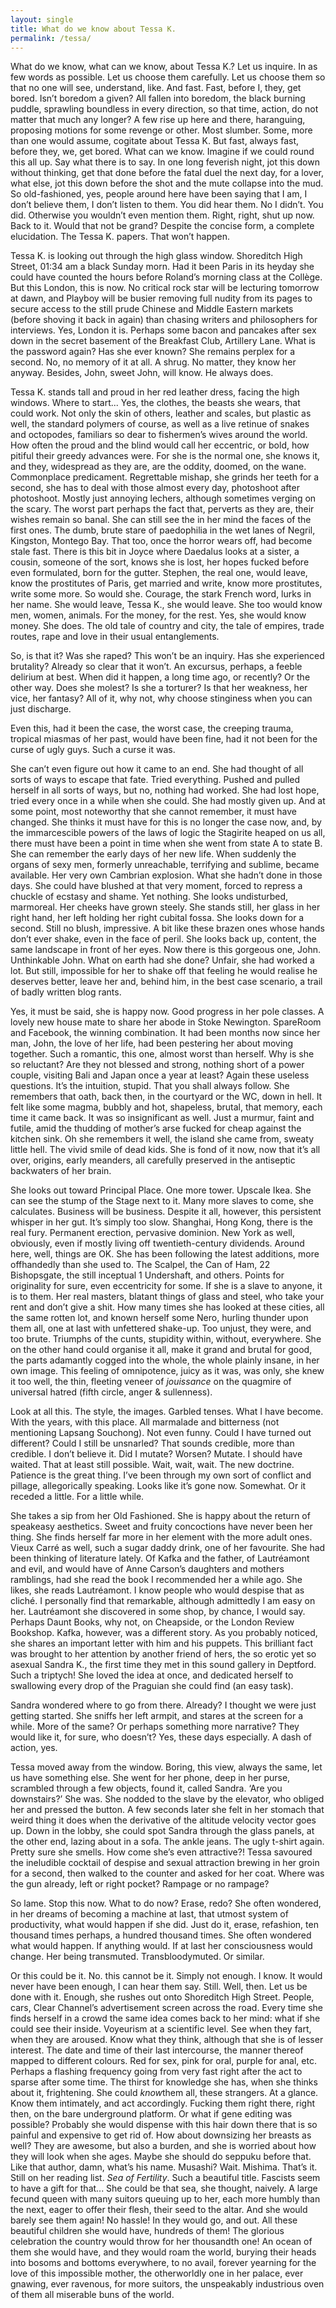 ```yaml
---
layout: single
title: What do we know about Tessa K.
permalink: /tessa/
---
```


What do we know, what can we know, about Tessa K.? Let us inquire. In as few words as possible. Let us choose them carefully. Let us choose them so that no one will see, understand, like. And fast. Fast, before I, they, get bored. Isn’t boredom a given? All fallen into boredom, the black burning puddle, sprawling boundless in every direction, so that time, action, do not matter that much any longer? A few rise up here and there, haranguing, proposing motions for some revenge or other. Most slumber. Some, more than one would assume, cogitate about Tessa K. But fast, always fast, before they, we, get bored. What can we know. Imagine if we could round this all up. Say what there is to say. In one long feverish night, jot this down without thinking, get that done before the fatal duel the next day, for a lover, what else, jot this down before the shot and the mute collapse into the mud. So old-fashioned, yes, people around here have been saying that I am, I don’t believe them, I don’t listen to them. You did hear them. No I didn’t. You did. Otherwise you wouldn’t even mention them. Right, right, shut up now. Back to it. Would that not be grand? Despite the concise form, a complete elucidation. The Tessa K. papers. That won’t happen.  

Tessa K. is looking out through the high glass window. Shoreditch High Street, 01:34 am a black Sunday morn. Had it been Paris in its heyday she could have counted the hours before Roland’s morning class at the Collège. But this London, this is now. No critical rock star will be lecturing tomorrow at dawn, and Playboy will be busier removing full nudity from its pages to secure access to the still prude Chinese and Middle Eastern markets (before shoving it back in again) than chasing writers and philosophers for interviews. Yes, London it is. Perhaps some bacon and pancakes after sex down in the secret basement of the Breakfast Club, Artillery Lane. What is the password again? Has she ever known? She remains perplex for a second. No, no memory of it at all. A shrug. No matter, they know her anyway. Besides, John, sweet John, will know. He always does.  

Tessa K. stands tall and proud in her red leather dress, facing the high windows. Where to start... Yes, the clothes, the beasts she wears, that could work. Not only the skin of others, leather and scales, but plastic as well, the standard polymers of course, as well as a live retinue of snakes and octopodes, familiars so dear to fishermen’s wives around the world. How often the proud and the blind would call her eccentric, or bold, how pitiful their greedy advances were. For she is the normal one, she knows it, and they, widespread as they are, are the oddity, doomed, on the wane. Commonplace predicament. Regrettable mishap, she grinds her teeth for a second, she has to deal with those almost every day, photoshoot after photoshoot. Mostly just annoying lechers, although sometimes verging on the scary. The worst part perhaps the fact that, perverts as they are, their wishes remain so banal. She can still see the in her mind the faces of the first ones. The dumb, brute stare of paedophilia in the wet lanes of Negril, Kingston, Montego Bay. That too, once the horror wears off, had become stale fast. There is this bit in Joyce where Daedalus looks at a sister, a cousin, someone of the sort, knows she is lost, her hopes fucked before even formulated, born for the gutter. Stephen, the real one, would leave, know the prostitutes of Paris, get married and write, know more prostitutes, write some more. So would she. Courage, the stark French word, lurks in her name. She would leave, Tessa K., she would leave. She too would know men, women, animals. For the money, for the rest. Yes, she would know money. She does. The old tale of country and city, the tale of empires, trade routes, rape and love in their usual entanglements.   

So, is that it? Was she raped? This won’t be an inquiry. Has she experienced brutality? Already so clear that it won’t. An excursus, perhaps, a feeble delirium at best. When did it happen, a long time ago, or recently? Or the other way. Does she molest? Is she a torturer? Is that her weakness, her vice, her fantasy? All of it, why not, why choose stinginess when you can just discharge.   

Even this, had it been the case, the worst case, the creeping trauma, tropical miasmas of her past, would have been fine, had it not been for the curse of ugly guys. Such a curse it was.   

She can’t even figure out how it came to an end. She had thought of all sorts of ways to escape that fate. Tried everything. Pushed and pulled herself in all sorts of ways, but no, nothing had worked. She had lost hope, tried every once in a while when she could. She had mostly given up. And at some point, most noteworthy that she cannot remember, it must have changed. She thinks it must have for this is no longer the case now, and, by the immarcescible powers of the laws of logic the Stagirite heaped on us all, there must have been a point in time when she went from state A to state B. She can remember the early days of her new life. When suddenly the organs of sexy men, formerly unreachable, terrifying and sublime, became available. Her very own Cambrian explosion. What she hadn’t done in those days. She could have blushed at that very moment, forced to repress a chuckle of ecstasy and shame. Yet nothing. She looks undisturbed, marmoreal. Her cheeks have grown steely. She stands still, her glass in her right hand, her left holding her right cubital fossa. She looks down for a second. Still no blush, impressive. A bit like these brazen ones whose hands don’t ever shake, even in the face of peril. She looks back up, content, the same landscape in front of her eyes. Now there is this gorgeous one, John. Unthinkable John. What on earth had she done? Unfair, she had worked a lot. But still, impossible for her to shake off that feeling he would realise he deserves better, leave her and, behind him, in the best case scenario, a trail of badly written blog rants.  

Yes, it must be said, she is happy now. Good progress in her pole classes. A lovely new house mate to share her abode in Stoke Newington. SpareRoom and Facebook, the winning combination. It had been months now since her man, John, the love of her life, had been pestering her about moving together. Such a romantic, this one, almost worst than herself. Why is she so reluctant? Are they not blessed and strong, nothing short of a power couple, visiting Bali and Japan once a year at least? Again these useless questions. It’s the intuition, stupid. That you shall always follow. She remembers that oath, back then, in the courtyard or the WC, down in hell. It felt like some magma, bubbly and hot, shapeless, brutal, that memory, each time it came back. It was so insignificant as well. Just a murmur, faint and futile, amid the thudding of mother’s arse fucked for cheap against the kitchen sink. Oh she remembers it well, the island she came from, sweaty little hell. The vivid smile of dead kids. She is fond of it now, now that it’s all over, origins, early meanders, all carefully preserved in the antiseptic backwaters of her brain.   

She looks out toward Principal Place. One more tower. Upscale Ikea. She can see the stump of the Stage next to it. Many more slaves to come, she calculates. Business will be business. Despite it all, however, this persistent whisper in her gut. It’s simply too slow. Shanghai, Hong Kong, there is the real fury. Permanent erection, pervasive dominion. New York as well, obviously, even if mostly living off twentieth-century dividends. Around here, well, things are OK. She has been following the latest additions, more offhandedly than she used to. The Scalpel, the Can of Ham, 22 Bishopsgate, the still inceptual 1 Undershaft, and others. Points for originality for sure, even eccentricity for some. If she is a slave to anyone, it is to them. Her real masters, blatant things of glass and steel, who take your rent and don’t give a shit. How many times she has looked at these cities, all the same rotten lot, and known herself some Nero, hurling thunder upon them all, one at last with unfettered shake-up. Too unjust, they were, and too brute. Triumphs of the cunts, stupidity within, without, everywhere. She on the other hand could organise it all, make it grand and brutal for good, the parts adamantly cogged into the whole, the whole plainly insane, in her own image. This feeling of omnipotence, juicy as it was, was only, she knew it too well, the thin, fleeting veneer of *jouissance* on the quagmire of universal hatred (fifth circle, anger &amp; sullenness).  

Look at all this. The style, the images. Garbled tenses. What I have become. With the years, with this place. All marmalade and bitterness (not mentioning Lapsang Souchong). Not even funny. Could I have turned out different? Could I still be unsnarled? That sounds credible, more than credible. I don’t believe it. Did I mutate? Worsen? Mutate. I should have waited. That at least still possible. Wait, wait, wait. The new doctrine. Patience is the great thing. I’ve been through my own sort of conflict and pillage, allegorically speaking. Looks like it’s gone now. Somewhat. Or it receded a little. For a little while.   

She takes a sip from her Old Fashioned. She is happy about the return of speakeasy aesthetics. Sweet and fruity concoctions have never been her thing. She finds herself far more in her element with the more adult ones. Vieux Carré as well, such a sugar daddy drink, one of her favourite. She had been thinking of literature lately. Of Kafka and the father, of Lautréamont and evil, and would have of Anne Carson’s daughters and mothers ramblings, had she read the book I recommended her a while ago. She likes, she reads Lautréamont. I know people who would despise that as cliché. I personally find that remarkable, although admittedly I am easy on her. Lautréamont she discovered in some shop, by chance, I would say. Perhaps Daunt Books, why not, on Cheapside, or the London Review Bookshop. Kafka, however, was a different story. As you probably noticed, she shares an important letter with him and his puppets. This brilliant fact was brought to her attention by another friend of hers, the so erotic yet so asexual Sandra K., the first time they met in this sound gallery in Deptford. Such a triptych! She loved the idea at once, and dedicated herself to swallowing every drop of the Praguian she could find (an easy task).  

Sandra wondered where to go from there. Already? I thought we were just getting started. She sniffs her left armpit, and stares at the screen for a while. More of the same? Or perhaps something more narrative? They would like it, for sure, who doesn’t? Yes, these days especially. A dash of action, yes.   

Tessa moved away from the window. Boring, this view, always the same, let us have something else. She went for her phone, deep in her purse, scrambled through a few objects, found it, called Sandra. ‘Are you downstairs?’ She was. She nodded to the slave by the elevator, who obliged her and pressed the button. A few seconds later she felt in her stomach that weird thing it does when the derivative of the altitude velocity vector goes up. Down in the lobby, she could spot Sandra through the glass panels, at the other end, lazing about in a sofa. The ankle jeans. The ugly t-shirt again. Pretty sure she smells. How come she’s even attractive?! Tessa savoured the ineludible cocktail of despise and sexual attraction brewing in her groin for a second, then walked to the counter and asked for her coat. Where was the gun already, left or right pocket? Rampage or no rampage?  

So lame. Stop this now. What to do now? Erase, redo? She often wondered, in her dreams of becoming a machine at last, that utmost system of productivity, what would happen if she did. Just do it, erase, refashion, ten thousand times perhaps, a hundred thousand times. She often wondered what would happen. If anything would. If at last her consciousness would change. Her being transmuted. Transbloodymuted. Or similar.  

Or this could be it. No. this cannot be it. Simply not enough. I know. It would never have been enough, I can hear them say. Still. Well, then. Let us be done with it. Enough, she rushes out onto Shoreditch High Street. People, cars, Clear Channel’s advertisement screen across the road. Every time she finds herself in a crowd the same idea comes back to her mind: what if she could see their inside. Voyeurism at a scientific level. See when they fart, when they are aroused. Know what they think, although that she is of lesser interest. The date and time of their last intercourse, the manner thereof mapped to different colours. Red for sex, pink for oral, purple for anal, etc. Perhaps a flashing frequency going from very fast right after the act to sparse after some time. The thirst for knowledge she has, when she thinks about it, frightening. She could *know*them all, these strangers. At a glance. Know them intimately, and act accordingly. Fucking them right there, right then, on the bare underground platform. Or what if gene editing was possible? Probably she would dispense with this hair down there that is so painful and expensive to get rid of. How about downsizing her breasts as well? They are awesome, but also a burden, and she is worried about how they will look when she ages. Maybe she should do seppuku before that. Like that author, damn, what’s his name. Musashi? Wait. Mishima. That’s it. Still on her reading list. *Sea of Fertility*. Such a beautiful title. Fascists seem to have a gift for that... She could be that sea, she thought, naively. A large fecund queen with many suitors queuing up to her, each more humbly than the next, eager to offer their flesh, their seed to the altar. And she would barely see them again! No hassle! In they would go, and out. All these beautiful children she would have, hundreds of them! The glorious celebration the country would throw for her thousandth one! An ocean of them she would have, and they would roam the world, burying their heads into bosoms and bottoms everywhere, to no avail, forever yearning for the love of this impossible mother, the otherworldly one in her palace, ever gnawing, ever ravenous, for more suitors, the unspeakably industrious oven of them all miserable buns of the world.   

